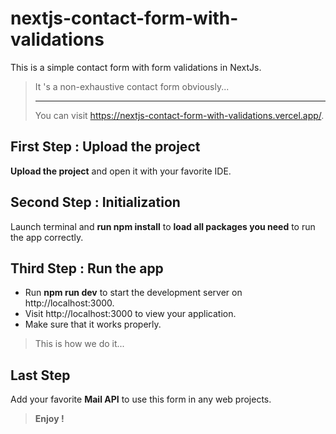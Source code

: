 # nextjs-contact-form-with-validations

This is a simple contact form with form validations in NextJs.

> It 's a non-exhaustive contact form obviously...
> ***
> You can visit https://nextjs-contact-form-with-validations.vercel.app/.

## First Step : Upload the project
__Upload the project__ and open it with your favorite IDE.

## Second Step : Initialization
Launch terminal and __run npm install__ to __load all packages you need__ to run the app correctly.

## Third Step : Run the app
* Run __npm run dev__ to start the development server on http://localhost:3000.
* Visit http://localhost:3000 to view your application.
* Make sure that it works properly.
> This is how we do it...

## Last Step 
Add your favorite __Mail API__ to use this form in any web projects.
> __Enjoy !__
